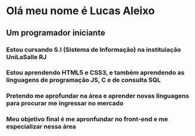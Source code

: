 # Olá meu nome é Lucas Aleixo 
## Um programador iniciante
### Estou cursando S.I (Sistema de Informação) na instituiação UniLaSalle RJ
### Estou aprendendo HTML5 e CSS3, e também aprendendo as linguagens de programação JS, C e de consulta SQL
### Pretendo me aprofundar na área e aprender novas linguagens para procurar me ingressar no mercado
### Meu objetivo final é me apronfundar no front-end e me especializar nessa área 
